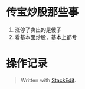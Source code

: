 # 传宝炒股那些事

 1. 涨停了卖出的是傻子 
 2. 看基本面炒股，基本上都亏
 
# 操作记录
> Written with [StackEdit](https://stackedit.io/).

<!--stackedit_data:
eyJoaXN0b3J5IjpbLTM4OTk3MTY0MF19
-->